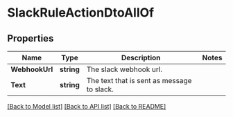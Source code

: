 # SlackRuleActionDtoAllOf

## Properties

Name | Type | Description | Notes
------------ | ------------- | ------------- | -------------
**WebhookUrl** | **string** | The slack webhook url. | 
**Text** | **string** | The text that is sent as message to slack. | 

[[Back to Model list]](../README.md#documentation-for-models) [[Back to API list]](../README.md#documentation-for-api-endpoints) [[Back to README]](../README.md)


